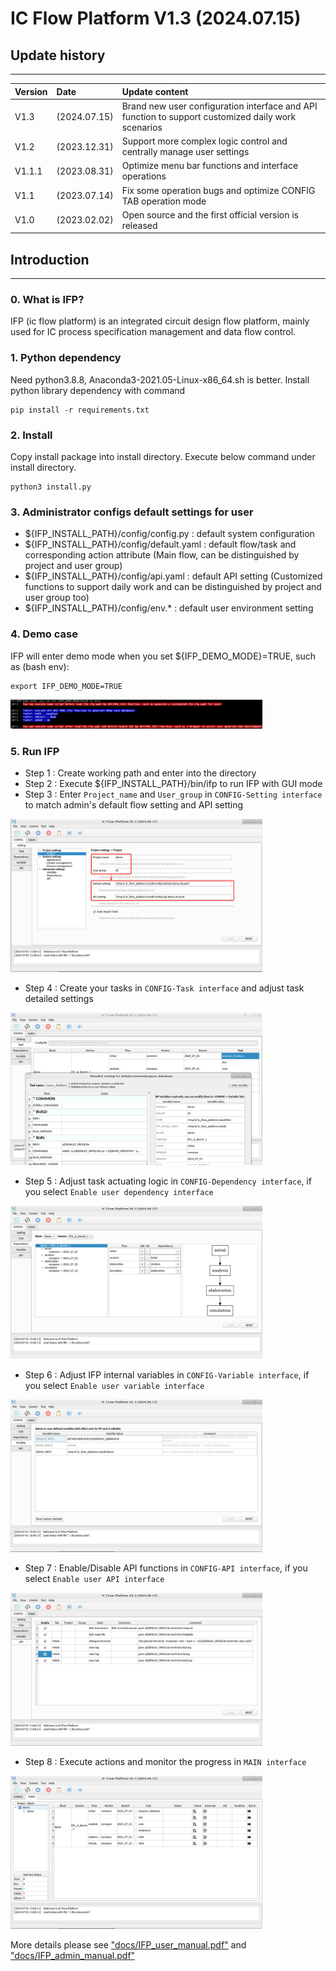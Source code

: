 # IC Flow Platform V1.3 (2024.07.15)

## Update history
***
|Version |Date            | Update content      |
| :-----------| :-----------| :-----------------  |
| V1.3   |(2024.07.15)    | Brand new user configuration interface and API function to support customized daily work scenarios |
| V1.2   |(2023.12.31)    | Support more complex logic control and centrally manage user settings |
| V1.1.1 |(2023.08.31)    | Optimize menu bar functions and interface operations |
| V1.1   |(2023.07.14)    | Fix some operation bugs and optimize CONFIG TAB operation mode |
| V1.0   |(2023.02.02)    | Open source and the first official version is released |


## Introduction
***

### 0. What is IFP?

IFP (ic flow platform) is an integrated circuit design
flow platform, mainly used for IC process specification
 management and data flow control.


### 1. Python dependency
Need python3.8.8, Anaconda3-2021.05-Linux-x86_64.sh is better.
Install python library dependency with command

    pip install -r requirements.txt


### 2. Install
Copy install package into install directory.
Execute below command under install directory.

    python3 install.py


### 3. Administrator configs default settings for user
  - ${IFP_INSTALL_PATH}/config/config.py : default system configuration
  - ${IFP_INSTALL_PATH}/config/default.yaml : default flow/task and corresponding action attribute (Main flow, can be distinguished by project and user group)
  - ${IFP_INSTALL_PATH}/config/api.yaml : default API setting (Customized functions to support daily work and can be distinguished by project and user group too)
  - ${IFP_INSTALL_PATH}/config/env.* : default user environment setting

### 4. Demo case
IFP will enter demo mode when you set ${IFP_DEMO_MODE}=TRUE, such as (bash env):

    export IFP_DEMO_MODE=TRUE

<img src="./data/pictures/readme/IFP_demo.png" width="80%">

### 5. Run IFP

  - Step 1 : Create working path and enter into the directory
  - Step 2 : Execute ${IFP_INSTALL_PATH}/bin/ifp to run IFP with GUI mode
  - Step 3 : Enter `Project_name` and `User_group` in `CONFIG-Setting interface` to match admin's default flow setting and API setting

<img src="./data/pictures/readme/IFP_setting.png" width="80%">

  - Step 4 : Create your tasks in `CONFIG-Task interface` and adjust task detailed settings

<img src="./data/pictures/readme/IFP_set_task.png" width="80%">

  - Step 5 : Adjust task actuating logic in `CONFIG-Dependency interface`, if you select `Enable user dependency interface`

<img src="./data/pictures/readme/IFP_set_dependency.png" width="80%">

  - Step 6 : Adjust IFP internal variables in `CONFIG-Variable interface`, if you select `Enable user variable interface`

<img src="./data/pictures/readme/IFP_set_variable.png" width="80%">

  - Step 7 : Enable/Disable API functions in `CONFIG-API interface`, if you select `Enable user API interface`

<img src="./data/pictures/readme/IFP_set_API.png" width="80%">

  - Step 8 : Execute actions and monitor the progress in `MAIN interface`

<img src="./data/pictures/readme/IFP_main_tab.png" width="80%">


More details please see ["docs/IFP_user_manual.pdf"](./docs/IFP_user_manual.pdf) and ["docs/IFP_admin_manual.pdf"](./docs/IFP_admin_manual.pdf)

